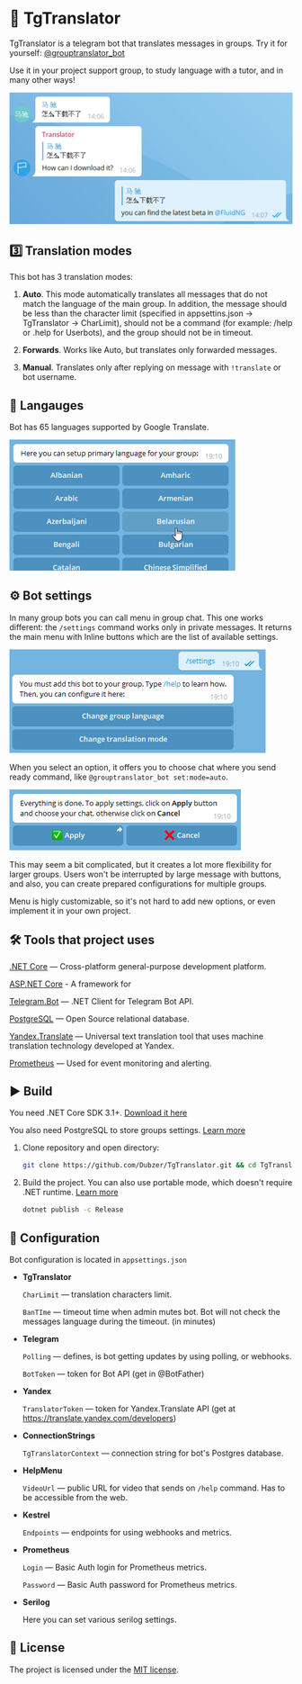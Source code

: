 📙 TgTranslator
===============

TgTranslator is a telegram bot that translates messages in groups. Try it for yourself: [@grouptranslator_bot](https://t.me/grouptranslator_bot)

Use it in your project support group, to study language with a tutor, and in many other ways!

![alt text](https://raw.githubusercontent.com/Dubzer/TgTranslator/master/screenshots/1.png "Example")

## 3️⃣ Translation modes

This bot has 3 translation modes:

1. **Auto**. This mode automatically translates all messages that do not match the language of the main group. In addition, the message should be less than the character limit (specified in appsettins.json -> TgTranslator -> CharLimit), should not be a command (for example: /help or .help for Userbots), and the group should not be in timeout.

2. **Forwards**. Works like Auto, but translates only forwarded messages.

3. **Manual**. Translates only after replying on message with `!translate` or bot username.

## 📙 Langauges
Bot has 65 languages supported by Google Translate.

![alt text](https://raw.githubusercontent.com/Dubzer/TgTranslator/master/screenshots/language_selection.png "Languages seletion")

## ⚙️ Bot settings

In many group bots you can call menu in group chat. This one works different: the ``/settings`` command works only in private messages. It returns the main menu with Inline buttons which are the list of available settings. 

![alt text](https://raw.githubusercontent.com/Dubzer/TgTranslator/master/screenshots/main_menu.png "Main Menu")


When you select an option, it offers you to choose chat where you send ready command, like `@grouptranslator_bot set:mode=auto`.

![alt text](https://raw.githubusercontent.com/Dubzer/TgTranslator/master/screenshots/apply_menu.png "Apply Menu")


This may seem a bit complicated, but it creates a lot more flexibility for larger groups. Users won't be interrupted by large message with buttons, and also, you can create prepared configurations for multiple groups.

Menu is higly customizable, so it's not hard to add new options, or even implement it in your own project.


## 🛠 Tools that project uses

[.NET Core](https://dot.net) — Cross-platform general-purpose development platform.

[ASP.NET Core](https://dotnet.microsoft.com/apps/aspnet) - A framework for 

[Telegram.Bot](https://github.com/TelegramBots/Telegram.Bot) — .NET Client for Telegram Bot API.

[PostgreSQL](https://www.postgresql.org/) — Open Source relational database.

[Yandex.Translate](https://translate.yandex.com/developers) — Universal text translation tool that uses machine translation technology developed at Yandex.

[Prometheus](https://prometheus.io/) — Used for event monitoring and alerting.

## ▶️ Build
You need .NET Core SDK 3.1+. [Download it here](https://dotnet.microsoft.com/download/dotnet-core/3.1)

You also need PostgreSQL to store groups settings. [Learn more](https://www.postgresql.org/)

1. Clone repository and open directory:
   ```sh
   git clone https://github.com/Dubzer/TgTranslator.git && cd TgTranslator
2. Build the project. You can also use portable mode, which doesn't require .NET runtime. [Learn more](https://docs.microsoft.com/en-us/dotnet/core/tools/dotnet-build)
    ```sh
    dotnet publish -c Release
    ```
## 🔧 Configuration
Bot configuration is located in ``appsettings.json``

- **TgTranslator**

  ``CharLimit`` —  translation characters limit.

  ``BanTIme`` —  timeout time when admin mutes bot. Bot will not check the messages language during the timeout. (in minutes)

- **Telegram**

  ``Polling`` — defines, is bot getting updates by using polling, or webhooks.

  ``BotToken`` — token for Bot API (get in @BotFather) 

- **Yandex**

  ``TranslatorToken`` — token for Yandex.Translate API (get at https://translate.yandex.com/developers)

- **ConnectionStrings**

  ``TgTranslatorContext`` — connection string for bot's Postgres database. 

- **HelpMenu**

  ``VideoUrl`` — public URL for video that sends on ``/help`` command. Has to be accessible from the web.

 - **Kestrel**

   ``Endpoints`` — endpoints for using webhooks and metrics.

- **Prometheus**

  ``Login`` — Basic Auth login for Prometheus metrics.
  
  ``Password`` — Basic Auth password for Prometheus metrics.

- **Serilog**

  Here you can set various serilog settings.
## 📝 License
The project is licensed under the [MIT license](https://github.com/yet-another-devteam/SendColorBot/blob/master/LICENSE).
